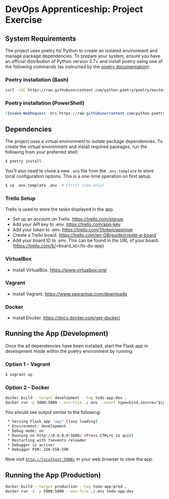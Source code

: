 # DevOps Apprenticeship: Project Exercise

## System Requirements

The project uses poetry for Python to create an isolated environment and manage package dependencies. To prepare your system, ensure you have an official distribution of Python version 3.7+ and install poetry using one of the following commands (as instructed by the [poetry documentation](https://python-poetry.org/docs/#system-requirements)):

### Poetry installation (Bash)

```bash
curl -sSL https://raw.githubusercontent.com/python-poetry/poetry/master/get-poetry.py | python
```

### Poetry installation (PowerShell)

```powershell
(Invoke-WebRequest -Uri https://raw.githubusercontent.com/python-poetry/poetry/master/get-poetry.py -UseBasicParsing).Content | python
```

## Dependencies

The project uses a virtual environment to isolate package dependencies. To create the virtual environment and install required packages, run the following from your preferred shell:

```bash
$ poetry install
```

You'll also need to clone a new `.env` file from the `.env.template` to store local configuration options. This is a one-time operation on first setup:

```bash
$ cp .env.template .env  # (first time only)
```

### Trello Setup 

Trello is used to store the tasks displayed in the app. 
- Set up an account on Trello. https://trello.com/signup
- Add your API key to .env. https://trello.com/app-key
- Add your token to .env. https://trello.com/1/token/approve
- Create a Trello board. https://trello.com/en-GB/guide/create-a-board
- Add your board ID to .env. This can be found in the URL of your board. (https://trello.com/b/<board_id>/to-do-app)

### VirtualBox

- Install VirtualBox. https://www.virtualbox.org/

### Vagrant

- Install Vagrant. https://www.vagrantup.com/downloads

### Docker 

- Install Docker. https://docs.docker.com/get-docker/


## Running the App (Development)
Once the all dependencies have been installed, start the Flask app in development mode within the poetry environment by running:

### Option 1 - Vagrant
```bash
$ vagrant up
```

### Option 2 - Docker
```bash
docker build --target development --tag todo-app:dev . 
docker run -p 5000:5000 --env-file ./.env --mount type=bind,source="$(pwd)"/todo_app,target=/app/todo_app todo-app:dev
```

You should see output similar to the following:
```bash
 * Serving Flask app "app" (lazy loading)
 * Environment: development
 * Debug mode: on
 * Running on http://0.0.0.0:5000/ (Press CTRL+C to quit)
 * Restarting with fsevents reloader
 * Debugger is active!
 * Debugger PIN: 226-556-590
```
Now visit [`http://localhost:5000/`](http://localhost:5000/) in your web browser to view the app.

## Running the App (Production)
```bash
docker build --target production --tag todo-app:prod . 
docker run -d -p 5000:5000 --env-file ./.env todo-app:dev
```
